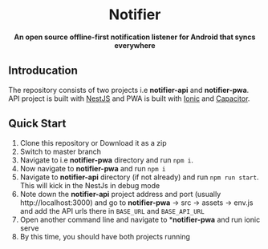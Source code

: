 <div align="center">
  <h1>Notifier</h1>
  <p><strong>An open source offline-first notification listener for Android that syncs everywhere</strong></p>
</div>

## Introducation
The repository consists of two projects i.e **notifier-api** and **notifier-pwa**. API project is built with [NestJS](https://nestjs.com/) and PWA is built with [Ionic](https://ionicframework.com/) and [Capacitor](https://capacitorjs.com/).

## <a name="quick-start"></a>Quick Start
1. Clone this repository or Download it as a zip
2. Switch to master branch
3. Navigate to i.e **notifier-pwa** directory and run `npm i`.
5. Now navigate to **notifier-pwa** and run `npm i`
6. Navigate to **notifier-api** directory (if not already) and run `npm run start`. This will kick in the NestJs in debug mode
7. Note down the **notifier-api** project address and port (usually http://localhost:3000) and go to **notifier-pwa** -> src -> assets -> env.js and add the API urls there in `BASE_URL` and `BASE_API_URL`
8. Open another command line and navigate to ***notifier-pwa** and run ionic serve
9. By this time, you should have both projects running
